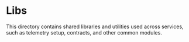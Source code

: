 # Libs

This directory contains shared libraries and utilities used across services, such as telemetry setup, contracts, and other common modules.
